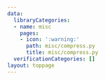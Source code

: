 ```yaml
---
data:
  libraryCategories:
  - name: misc
    pages:
    - icon: ':warning:'
      path: misc/compress.py
      title: misc/compress.py
  verificationCategories: []
layout: toppage
---
```

